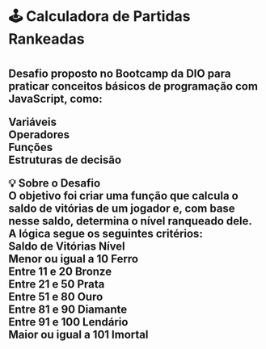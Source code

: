 <h1>🕹️ Calculadora de Partidas Rankeadas<h1/>
<h2>Desafio proposto no Bootcamp da DIO para praticar conceitos básicos de programação com JavaScript, como:</h2h2>
<br>
<p>Variáveis<br>
Operadores<br>
Funções<br>
Estruturas de decisão<p/>
💡 Sobre o Desafio <br>
O objetivo foi criar uma função que calcula o saldo de vitórias de um jogador e, com base nesse saldo, determina o nível ranqueado dele.
<br>
A lógica segue os seguintes critérios:
<br>
Saldo de Vitórias	Nível<br>
Menor ou igual a 10	Ferro<br>
Entre 11 e 20	Bronze<br>
Entre 21 e 50	Prata<br>
Entre 51 e 80	Ouro<br>
Entre 81 e 90	Diamante<br>
Entre 91 e 100	Lendário<br>
Maior ou igual a 101	Imortal
